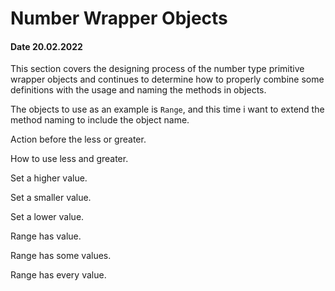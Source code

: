 # Number Wrapper Objects

#### Date 20.02.2022

This section covers the designing process of the number type primitive wrapper objects and continues to determine how to properly combine some definitions with the usage and naming the methods in objects.

The objects to use as an example is `Range`, and this time i want to extend the method naming to include the object name.



Action before the less or greater.

How to use less and greater.

Set a higher value.

Set a smaller value.

Set a lower value.

Range has value.

Range has some values.

Range has every value.

